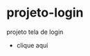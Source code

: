 # projeto-login
 projeto tela de login
    <ul>
        <li><a href="https://fernandoromeroalves.github.io/projeto-login/index.html"></a>clique aqui</li>
    </ul>

